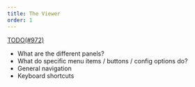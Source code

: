 ```yaml
---
title: The Viewer
order: 1
---
```


[TODO(#972)](https://github.com/rerun-io/rerun/issues/972)

 - What are the different panels?
 - What do specific menu items / buttons / config options do?
 - General navigation
 - Keyboard shortcuts

